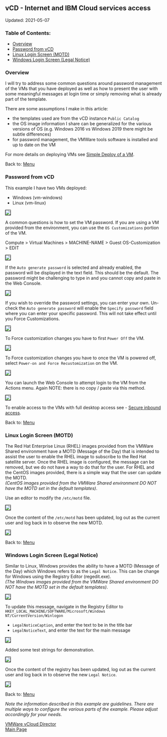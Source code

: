 ## vCD - Internet and IBM Cloud services access

Updated: 2021-05-07

### <a name="toc"></a>Table of Contents:
  - [Overview](#overview)
  - [Password from vCD](#pwd)
  - [Linux Login Screen (MOTD)](#linux)
  - [Windows Login Screen (Legal Notice)](#windows)

###  <a name="overview"></a>Overview

I will try to address some common questions around password management of the VMs that you have deployed as well as how to present the user with some meaningful messages at login time or simply removing what is already part of the template. 

There are some assumptions I make in this article:<br>
- the templates used are from the vCD instance `Public Catalog`
- the OS image information I share can be generalized for the various versions of OS (e.g. Windows 2016 vs Windows 2019 there might be subtle differences)
- for password management, the VMWare tools software is installed and up to date on the VM

For more details on deploying VMs see [Simple Deploy of a VM](https://mlwiles.github.io/vmwaresolutions/vcd/vm101/).

Back to: [Menu](#toc)

### <a name="pwd"></a>Password from vCD

This example I have two VMs deployed:
- Windows (vm-windows)
- Linux (vm-linux)

<img src="images/1-vms-deployed.png" style="border: 1px solid black">

A common questions is how to set the VM password.  If you are using a VM provided from the environment, you can use the `OS Customizations` portion of the VM.

Compute > Virtual Machines > MACHINE-NAME > Guest OS-Customization > EDIT

<img src="images/2-os-customizations.png" style="border: 1px solid black">

If the `Auto generate password` is selected and already enabled, the password will be displayed in the text field.  This should be the default.  The password might be challenging to type in and you cannot copy and paste in the Web Console. 

<img src="images/3-auto-generate-pwd.png" style="border: 1px solid black">

If you wish to override the password settings, you can enter your own.  Un-check the `Auto generate password` will enable the `Specify password` field where you can enter your specific password.  This will not take effect until you Force Customizations.

<img src="images/4-change-pwd.png" style="border: 1px solid black">

To Force customization changes you have to first `Power Off` the VM.

<img src="images/5-power-off.png" style="border: 1px solid black">

To Force customization changes you have to once the VM is powered off, select `Power-on and Force Recustomization` on the  VM.

<img src="images/6-power-on-force.png" style="border: 1px solid black">

You can launch the Web Console to attempt login to the VM from the Actions menu.  Again NOTE: there is no copy / paste via this method.  

<img src="images/7-web-console.png" style="border: 1px solid black">

To enable access to the VMs with full desktop access see - [Secure inbound access](https://mlwiles.github.io/vmwaresolutions/vcd/inbound/).

Back to: [Menu](#toc)

### <a name="linux"></a>Linux Login Screen (MOTD)

The Red Hat Enterprise Linux (RHEL) images provided from the VMWare Shared environment have a MOTD (Message of the Day) that is intended to assist the user to enable the RHEL image to subscribe to the Red Hat satellite server.  Once the RHEL image is configured, the message can be removed, but we do not have a way to do that for the user.  For RHEL and the CentOS images provided, there is a simple way that the user can update the MOTD.<br>
_(CentOS images provided from the VMWare Shared environment DO NOT have the MOTD set in the default templates)_.

Use an editor to modify the `/etc/motd` file.<br>

<img src="images/8-linux-motd.png" style="border: 1px solid black">

Once the content of the `/etc/motd` has been updated, log out as the current user and log back in to observe the new MOTD.

<img src="images/9-linux-motd.png" style="border: 1px solid black">

Back to: [Menu](#toc)

### <a name="windows"></a>Windows Login Screen (Legal Notice)

Similar to Linux, Windows provides the ability to have a MOTD (Message of the Day) which Windows refers to as the `Legal Notice`.  This can be change for Windows using the Registry Editor (regedit.exe).<br>
_(The Windows images provided from the VMWare Shared environment DO NOT have the MOTD set in the default templates)_. 

<img src="images/10-windows-regedit.png" style="border: 1px solid black">

To update this message, navigate in the Registry Editor to `HKEY_LOCAL_MACHINE/SOFTWARE/Microsoft/Windows NT/CurrentVersion/Winlogon`
- `LegalNoticeCaption`, and enter the text to be in the title bar
- `LegalNoticeText`, and enter the text for the main message

<img src="images/11-windows-legalnotice.png" style="border: 1px solid black">

Added some test strings for demonstration.

<img src="images/12-windows-legalnotice.png" style="border: 1px solid black">

Once the content of the registry has been updated, log out as the current user and log back in to observe the new `Legal Notice`.

<img src="images/13-windows-legalnotice.png" style="border: 1px solid black">

Back to: [Menu](#toc)

_Note the information described in this example are guidelines.  There are multiple ways to configure the various parts of the example.  Please adjust accordingly for your needs._

[VMWare vCloud Director](https://mlwiles.github.io/vmwaresolutions/vcd/)<br/>
[Main Page](https://mlwiles.github.io/vmwaresolutions)
